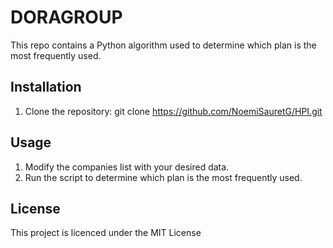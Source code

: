# DORAGROUP
This repo contains a Python algorithm used to determine which plan is the most frequently used.

## Installation
1. Clone the repository:
   git clone https://github.com/NoemiSauretG/HPI.git

## Usage
1. Modify the companies list with your desired data.
2. Run the script to determine which plan is the most frequently used.

## License
This project is licenced under the MIT License

